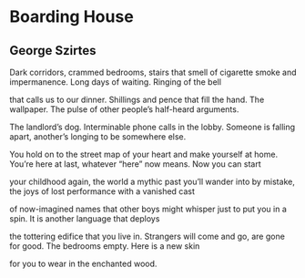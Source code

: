 # Boarding House
## George Szirtes
Dark corridors, crammed bedrooms, stairs that smell
of cigarette smoke and impermanence.
Long days of waiting. Ringing of the bell

that calls us to our dinner. Shillings and pence
that fill the hand. The wallpaper. The pulse
of other people’s half-heard arguments.

The landlord’s dog. Interminable phone calls
in the lobby. Someone is falling apart,
another’s longing to be somewhere else.

You hold on to the street map of your heart
and make yourself at home. You’re here at last,
whatever “here” now means. Now you can start

your childhood again, the world a mythic past
you’ll wander into by mistake, the joys
of lost performance with a vanished cast

of now-imagined names that other boys
might whisper just to put you in a spin.
It is another language that deploys

the tottering edifice that you live in.
Strangers will come and go, are gone for good.
The bedrooms empty. Here is a new skin

for you to wear in the enchanted wood.